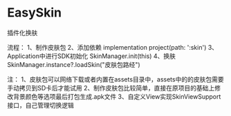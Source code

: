 # EasySkin
插件化换肤

流程：
1、制作皮肤包
2、添加依赖 implementation project(path: ':skin')
3、Application中进行SDK初始化 SkinManager.init(this)
4、换肤 SkinManager.instance?.loadSkin("皮肤包路经")

注：
1、皮肤包可以网络下载或者内置在assets目录中，assets中的的皮肤包需要手动拷贝到SD卡后才能试用
2、制作皮肤包比较简单，直接在原项目的基础上修改背景颜色等选项最后打包生成.apk文件
3、自定义View实现SkinViewSupport接口，自己管理切换逻辑
